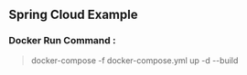 ## Spring Cloud Example


### Docker Run Command :
>docker-compose -f docker-compose.yml up -d --build